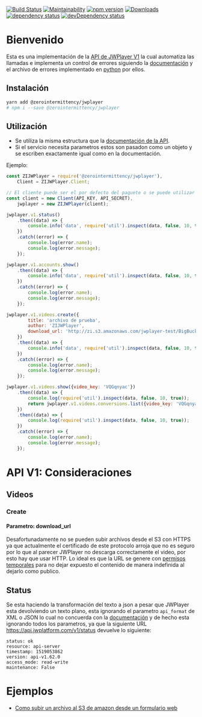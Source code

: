[![Build Status](https://travis-ci.org/zerointermittency/jwplayer.svg?branch=master)](https://travis-ci.org/zerointermittency/jwplayer)
[![Maintainability](https://api.codeclimate.com/v1/badges/9d15f40a5aac0015a745/maintainability)](https://codeclimate.com/github/zerointermittency/jwplayer/maintainability)
[![npm version](https://badge.fury.io/js/%40zerointermittency%2Fjwplayer.svg)](https://badge.fury.io/js/%40zerointermittency%2Fjwplayer)
[![Downloads](https://img.shields.io/npm/dt/@zerointermittency/jwplayer.svg)](https://www.npmjs.com/package/@zerointermittency/jwplayer)
[![dependency status](https://david-dm.org/zerointermittency/jwplayer.svg)](https://david-dm.org/zerointermittency/jwplayer)
[![devDependency status](https://david-dm.org/zerointermittency/jwplayer/dev-status.svg)](https://david-dm.org/zerointermittency/jwplayer)

# Bienvenido

Esta es una implementación de la [API de JWPlayer V1][jwplayer-api-v1] la cual automatiza las llamadas e implementa un control de errores siguiendo la [documentación](https://developer.jwplayer.com/jw-platform/reference/v1/errors.html) y el archivo de errores implementado en [python](https://github.com/jwplayer/jwplatform-py/blob/master/jwplatform/errors.py) por ellos.

## Instalación

```bash
yarn add @zerointermittency/jwplayer
# npm i --save @zerointermittency/jwplayer
```

## Utilización

- Se utiliza la misma estructura que la [documentación de la API][api-v1].
- Si el servicio necesita parametros estos son pasadon como un objeto y se escriben exactamente igual como en la documentación.

Ejemplo:
```javascript
const ZIJWPlayer = require('@zerointermittency/jwplayer'),
    Client = ZIJWPlayer.Client;

// El cliente puede ser el por defecto del paquete o se puede utilizar uno personalizado
const client = new Client(API_KEY, API_SECRET),
    jwplayer = new ZIJWPlayer(client);

jwplayer.v1.status()
    .then((data) => {
        console.info('data', require('util').inspect(data, false, 10, true));
    })
    .catch((error) => {
        console.log(error.name);
        console.log(error.message);
    });

jwplayer.v1.accounts.show()
    .then((data) => {
        console.info('data', require('util').inspect(data, false, 10, true));
    })
    .catch((error) => {
        console.log(error.name);
        console.log(error.message);
    });

jwplayer.v1.videos.create({
        title: 'archivo de prueba',
        author: 'ZIJWPlayer',
        download_url: 'http://zi.s3.amazonaws.com/jwplayer-test/BigBuckBunny_512kb.mp4',
    })
    .then((data) => {
        console.info('data', require('util').inspect(data, false, 10, true));
    })
    .catch((error) => {
        console.log(error.name);
        console.log(error.message);
    });

jwplayer.v1.videos.show({video_key: 'VQGqnyac'})
    .then((data) => {
        console.log(require('util').inspect(data, false, 10, true));
        return jwplayer.v1.videos.conversions.list({video_key: 'VQGqnyac'});
    })
    .then((data) => {
        console.log(require('util').inspect(data, false, 10, true));
    })
    .catch((error) => {
        console.log(error.name);
        console.log(error.message);
    });
```

# API V1: Consideraciones

## Videos

### Create

#### Parametro: download_url
Desafortunadamente no se pueden subir archivos desde el S3 con HTTPS ya que actualmente el certificado de este protocolo arroja que no es seguro por lo que al parecer JWPlayer no descarga correctamente el video, por esto hay que usar HTTP. Lo ideal es que la URL se genere con [permisos temporales][s3-signed-url] para no dejar expuesto el contenido de manera indefinida al dejarlo como publico.

## Status
Se esta haciendo la transformación del texto a json a pesar que JWPlayer esta devolviendo un texto plano, esta ignorando el parametro `api_format` de XML o JSON lo cual no concuerda con la [documentación][api-v1-status] y de hecho esta ignorando todos los parametros, ya que la siguiente URL https://api.jwplatform.com/v1/status devuelve lo siguiente:

```
status: ok
resource: api-server
timestamp: 1519053862
version: api-v1.62.0
access_mode: read-write
maintenance: False
```

# Ejemplos

- [Como subir un archivo al S3 de amazon desde un formulario web][example-s3-upload-file]

[jwplayer-api-v1]: https://developer.jwplayer.com/jw-platform/reference/v1/index.html
[s3-signed-url]: https://docs.aws.amazon.com/AWSJavaScriptSDK/latest/AWS/S3.html#getSignedUrl-property
[api-v1]: https://developer.jwplayer.com/jw-platform/reference/v1
[api-v1-status]: https://developer.jwplayer.com/jw-platform/reference/v1/methods/status.html
[example-s3-upload-file]: example/s3-upload-file/